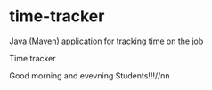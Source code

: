 # time-tracker
Java (Maven) application for tracking time on the job

Time tracker

Good morning and evevning Students!!!//nn
